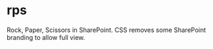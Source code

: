 # rps
Rock, Paper, Scissors in SharePoint. 
CSS removes some SharePoint branding to allow full view. 
